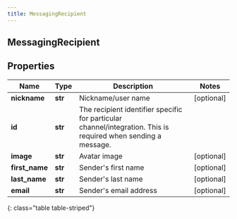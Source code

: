 ```yaml
---
title: MessagingRecipient
---
```

## MessagingRecipient

## Properties

|Name | Type | Description | Notes|
|------------ | ------------- | ------------- | -------------|
| **nickname** | **str** | Nickname/user name | [optional] |
| **id** | **str** | The recipient identifier specific for particular channel/integration. This is required when sending a message. | |
| **image** | **str** | Avatar image | [optional] |
| **first_name** | **str** | Sender&#39;s first name | [optional] |
| **last_name** | **str** | Sender&#39;s last name | [optional] |
| **email** | **str** | Sender&#39;s email address | [optional] |
{: class="table table-striped"}


